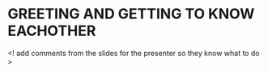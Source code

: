 # GREETING AND GETTING TO KNOW EACHOTHER

<! add comments from the slides for the presenter so they know what to do >
